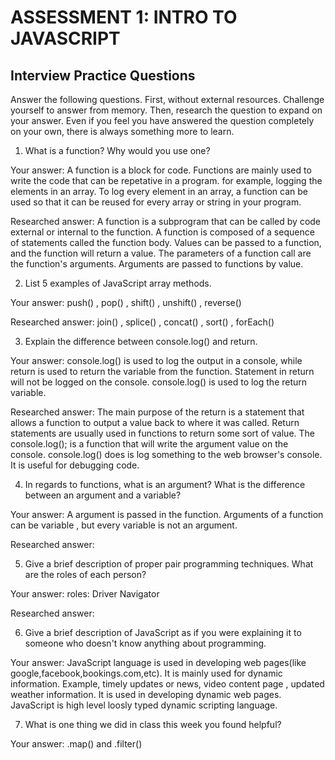 # ASSESSMENT 1: INTRO TO JAVASCRIPT
## Interview Practice Questions

Answer the following questions. First, without external resources. Challenge yourself to answer from memory. Then, research the question to expand on your answer. Even if you feel you have answered the question completely on your own, there is always something more to learn.   

1. What is a function? Why would you use one?

  Your answer: A function is a block for code. Functions are mainly used to write the code that can be repetative in a program.
  for example, logging the elements in an array. To log every element in an array, a function can be used so that it can be reused 
  for every array or string in your program. 
  
  Researched answer: A function is a subprogram that can be called by code external or internal to the function. A function is 
  composed of a sequence of statements called the function body. Values can be passed to a function, and the function will return a value.
  The parameters of a function call are the function's arguments. Arguments are passed to functions by value.


2. List 5 examples of JavaScript array methods.

  Your answer: push() , pop() , shift() , unshift() , reverse()

  Researched answer: join() , splice() , concat() , sort() , forEach()



3. Explain the difference between console.log() and return.

  Your answer: console.log() is used to log the output in a console, while return is used to return the variable from the function.
  Statement in return will not be logged on the console. console.log() is used to log the return variable.

  Researched answer: 
  The main purpose of the return is a statement that allows a function to output a value back to where it was called.
  Return statements are usually used in functions to return some sort of value.
  The console.log(); is a function that will write the argument value on the console. 
  console.log() does is log something to the web browser's console. It is useful for debugging code.
  


4. In regards to functions, what is an argument? What is the difference between an argument and a variable?

  Your answer: A argument is passed in the function. Arguments of a function can be variable , but every variable is not an argument.
  

  Researched answer:



5. Give a brief description of proper pair programming techniques. What are the roles of each person?

  Your answer:
  roles:
  Driver
  Navigator

  Researched answer:



6. Give a brief description of JavaScript as if you were explaining it to someone who doesn't know anything about programming.

  Your answer: JavaScript language is used in developing web pages(like google,facebook,bookings.com,etc). 
  It is mainly used for dynamic information. Example, timely updates or news, video content page , updated weather information.
  It is used in developing dynamic web pages.
  JavaScript is high level loosly typed dynamic scripting language.


7. What is one thing we did in class this week you found helpful?  

  Your answer: .map() and .filter()
